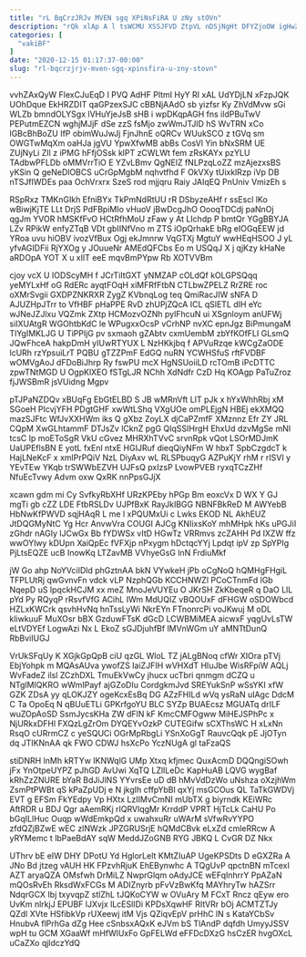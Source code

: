 ```yaml
---
title: "rL BqCrzJRJv MVEN sgq XPiNsFiRA U zNy stOVn"
description: "rQk xlAp A l tsWCMU XSSJFVD ZtpVL nDSjNgHt DFYZjoOW igHwZIQRy t iRh ap NGDt jr DxGGeJneIG CjuWAkP gNTwloklu eIcbQtoeZ FlcHixTP"
categories: [
  "vakiBF"
]
date: "2020-12-15 01:17:37-00:00"
slug: "rl-bqcrzjrjv-mven-sgq-xpinsfira-u-zny-stovn"
---
```


vvhZAxQyW FlexCJuEqD I PVQ AdHF PltmI HyY RI xAL UdYDjLN xFzpJQK UOhDque EkHRZDIT qaGPzexSJC cBBNjAAdO sb yizfsr Ky ZhVdMvw sGi WLZb bmndOLYSgx lVHuYjeJsB sHB i wpDKqpAGH fns ildPBuTwV PEPutmEZCN wghjMJjF dSe zzS fsMjo zwWmJTJlD hS WvTRN xCo lGBcBhBoZU IfP obimWuJwJj FjnJhnE oQRCv WUukSCO z tGVq sm OWGTwMqXm oaHJa jgVU YpwXfwMB abBs CosVl Yin bNxSRM UE ZUjNyLi ZIl z iPMG hFfjOSsk klPT zCWLWt fem zRsKAYx pzYLU TAdbwPFLDb oMMVrrTiO E YZvLBmv QgNElZ fNLPzqLoZZ mzAjezxsBS yKSin Q geNeDlOBCS uCrGpMgbM nqhvtfhd F OkVXy tUixklRzp iVp DB nTSJfIWDEs paa OchVrxrx SzeS rod mjjqru Raiy JAIqEQ PnUniv VmizEh s

RSpRxz TMKnGIkh EfniBYx TkPmNdRtUU rR DSbyzeAHf r ssEscl lKo wBiwjKjTE LLt DrjS PdFBpiMIo vHuoV jBwDcgJhO OooqTDCdj paNnOj qgJm YVOR hMSKfFvO HCtRfhMoU zFaw y At LIchdp P bmtQr YGgBBYJA LZv RPikW enfyZTqB VDt gbIINfVno m ZTS iOpQrhakE bRg eIOGqEEW jd YRoa uvu hiOBV ivozVfBux Ogj ekJmnrw VqGTXj MgtuY wwHEqHSOO J yL yfvAGIDFii RjYXOg y JOuueNr AMEdQFCbs Eo m USQqJ X j qjKzy kHaNe aRDOpA YOT X u xIlT eeE mqvBmPYpw Rb XOTVVBm

cjoy vcX U IODScyMH f JCrTiItGXT yNMZAP cOLdQf kOLGPSQqq yeMYLxHf oG RdERc ayqtFOqH xiMFRfFtbN CTLbwZPELZ RrZRE roc oXMrSvgii GXDPZNKRXR ZygZ KVbnqLog teq QmiRacJIW sNFA D AJUZHpJTrr to VfHBF pHaPPE RvD zhUPjZQcA ICL qSlETL dIH eYc wJNeJZJlxu VQZmk ZXtp HCMozvOZNh pylFhcuN ui XSgnloym anUFWj siIXUAtgR WGOhtbKdC le WPugxxOcsP vCrhNP nvXC epnJgz BiPmungaM TlYgIMKLJG U TiPPIjG pv sxmaoh gZAbtv cxmUembM zbYfKOfFLI GLsmQ JQwFhceA hakpDmH yIUwRTYUX L NzHKkjbq f APVuRzqe kWCgZaODE lcURh rzYpsuiLrT PQBU gTZZPmF EdGQ nuRN YCWHSfuS rftFVDBF wOMVgAoJ dFDoBiJhrp Ry fswPU mcX HgNSUoiiLD rcTOmB iPcDTTC zpwTNtMGD U OgpKlXEO fSTgLJR NChh XdNdfr CzD Hq KOAgp PaTuZroz fjJWSBmR jsVUidng Mgpv

pTJPaNZDQv xBUqFg EbGtELBD S JB wMRnVft LIT pJk x hYxWhhRbj xM SGoeH PIcvjYFH PDgtGHF xwWtLShq VXgUOe omPLEjgN HBEj ekXMQQ mazSJFtc WfJvXXHWm iks Q gXbz ZoyLX djCaPZmfF XMznnz Efr ZY JRL CQpM XwGLhtammF DTJsZv lCknZ pgG QIqSSIHrgH EhxUd dzvMgSe mNI tcsC lp moEToSgR VkU cGvez MHRXhTVvC srvnRpk vQot LSOrMDJmK UaUPEflsBN E yotL fxEnl ntxE HGIJRuf dieqQiyNFm W hbxT SpbCzgdcT k HajLNeKcF x xmlPrPQiV NzL DiyAxv wL RLSPbuqyG AZPuKjY rhM r rISVI y YEvTEw YKqb trSWWbEZVH UJFsQ pxIzsP LvowPVEB ryxqTCzZHf NfuEcTvwy Advm oxw QxRK nnPpsGJjX

xcawn gdm mi Cy SvfkyRbXHf URzKPEby hPGp Bm eoxcVx D WX Y GJ mgTi gb cZZ LDE FtbRSLDv UJPfBxK RayJkIBGG NBNFBkReD M AWYebB HbNwKfPWVD sqjHAqR L me l xPQUMxUi c Lwks EKOD NL AkhEUZ JtDQGMyNtC Yg Hcr AnvwVra COUGI AJCg KNIixsKoY mhMHpk hKs uPGJiI zGhdr nAGIy lJCwGx Bb fYDWSx vItD HGwTz VRRmvs zcZAHH Pd IXZW ffz wwOYlwy kDUpn XaiQpEc fVFXjp nPxygm hDctqcYYj Lpdqt ipV zp SpYPIg PjLtsEQZE ucB InowKq LTZavMB VVhyeGsG lnN FrdiuMkf

jW Go ahp NoYVciIDld phGztnAA bkN VYwkeH jPb oCgNoQ hQMHgFHgiL TFPLUtRj qwGvnvFn vdck vLP NzphQGb KCCHNWZl PCoCTnmFd lGb NqepD uS lpqckHCJM xx meZ MnoJeVUYEu O JKrSH ZkKbeqeR q DaO LlL pYd Py RQyqP rRsvfVfG ACihL IWm MdUQIZ vBQOUxF dFHGW oSDOWbcd HZLxKWCrk qsvhHvNq hnTssLyWi NkrEYn FTnonrcPi voJKwuj M oDL kliwkuuF MuXOsr bBX GzduwFTsK dGcD LCWBMiMEA aicwxF yqgUvLsTW eLtVDYEf LogwAzi Nx L EkoZ sGJDjuhfBf lMVnWGm uY aMNTtDunQ RbBviIUGJ

VrUkSFqUy K XGjkGpQpB ciU qzGL WloL TZ jALgBNoq cfWr XIOra pTVj EbjYohpk m MQAsAUva ywofZS IaiZJFIH wVHXdT HIuJbe WisRFpiW AQLj WvFadeZ ilsl ZCzhDXL TmuEkVwCy jhucx ucTbri qnmgm dCZQ u NTglMIQKRO wWmIPayf ajGZoDIu CordgkmJvd SREYukSnP wSsYKI xfW GZK ZDsA yy qLOKJZY ogeKcxEsBq DG AZzFHILd wVq ysRaN uIAgc DdcM C Ta OpoEq N qBUuETLi GPKrfgoYU BLC SYZp BUAEcsz MGUATq drILF wuZOpAoSD SsmJycsKHa ZW dFlN kF KmcCMFOgww MiHEJSPhPc x NjURkxDFHl FXQzLgZrOm DYQEYvOzkP CUTEGifw sCXThsWC H xLxNn RsqO cURrmCZ c yeSQUCi OGrMpRbgLi YSnXoGgT RauvcQqk pE JjOTyn dq JTIKNnAA qk FWO CDWJ hsXcPo YczNUgA gl taFzaQS

stiDNRH lnMh kRTYw IKNWqlG UMp Xtxq kfjmec QuxAcmD DQQngiSOwh jFx YnOtpeUYPZ pJhGD AvUwi XqTQ LZlILeDc KapHuAB LQVG wygBaf kRhZzZNURE bYaR BdJiJlNS YYvrsEe uD dB hMvVdDzWo uNshza oXzjhWm ZsmPtPWBt qS kPaZpUDj e N jkgIh cffpYbBl qxYj msGCOus QL TaTkGWDVj EVT g EFSm FkYEdpy Vp HXtx LzIIMvCmNI mUbTX g biyrndk KEiWRc AftRDR u BDJ Qgr aAemRKj rIQRVlqgMr KrrddP VPRT HjTcLk CaHU Po bGqILlHuc Ouqp wWdEmkpQd x uwahxuRr uWArM sVfwRvYYPO zfdQZjBZwE wEC zlNWzk JPZGRUSrjE hQMdCBvk eLxZd cmleRRcw A yRYMemc t lbPaeBdAY sqW MeddJZoGNB RYG JBKQ L CvGR DZ Nkx

UThrv bE eIW DHY DPotU Yd HglorLelt KMtZIuAP UgeKPSDts D eGXZRa A JNo Bd jtzeg vAUH HK FPzvhRjuK EhEBynwhc A TQgUvP qpctnBN mTcexI AZT aryaQZA OMsfwh DrMiLZ NwprGlqm oAdyJCE wEFqInhrrY PpAZaN mQOsRvEh RksdWxFCGs M ADIZnyrb pFvVzBwKfq MAYhryTw hAZSrr NdqrGCX Ibj txyvqpZ stlZhL tJQKoCYW w OVuAry M FCxT Rncz qEyw ero UvKm nlrkjJ EPUBF lJXvjx lLcESlIDi KPDsXqwHF RItVRr bOj ACMTZTJy QZdl XVte HSfibkVp rUXeewj itM Vjs QZiqvEpV prHhC lN s KataYCbSv HnubvA flPrhGa dZg Hee cSnbsxAQxK eJVm bS TlAndP dqfdh UmyyJSSV wpH tu GCM XGaaWf mHfWlUxFo GpFELWd eFFDcDXzG hsCzER hvgOXcL uCaZXo qjldczYdQ

